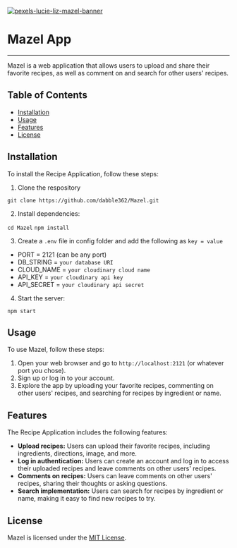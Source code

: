 <a href="https://ibb.co/jGmmkyM"><img src="https://i.ibb.co/vmpp43P/pexels-lucie-liz-mazel-banner.jpg" alt="pexels-lucie-liz-mazel-banner" border="0"></a>
# Mazel App
---
Mazel is a web application that allows users to upload and share their favorite recipes, as well as comment on and search for other users' recipes.

## Table of Contents

- [Installation](#installation)
- [Usage](#usage)
- [Features](#features)
- [License](#license)

## Installation

To install the Recipe Application, follow these steps:

1. Clone the respository

`git clone https://github.com/dabble362/Mazel.git`

2. Install dependencies:

`cd Mazel`
`npm install`

3. Create a `.env` file in config folder and add the following as `key = value`

  - PORT = 2121 (can be any port)
  - DB_STRING = `your database URI`
  - CLOUD_NAME = `your cloudinary cloud name`
  - API_KEY = `your cloudinary api key`
  - API_SECRET = `your cloudinary api secret`

4. Start the server:

`npm start`


## Usage

To use Mazel, follow these steps:

1. Open your web browser and go to `http://localhost:2121` (or whatever port you chose).
2. Sign up or log in to your account.
3. Explore the app by uploading your favorite recipes, commenting on other users' recipes, and searching for recipes by ingredient or name.

## Features

The Recipe Application includes the following features:

- **Upload recipes:** Users can upload their favorite recipes, including ingredients, directions, image, and more.
- **Log in authentication:** Users can create an account and log in to access their uploaded recipes and leave comments on other users' recipes.
- **Comments on recipes:** Users can leave comments on other users' recipes, sharing their thoughts or asking questions.
- **Search implementation:** Users can search for recipes by ingredient or name, making it easy to find new recipes to try.


## License

Mazel is licensed under the [MIT License](LICENSE).

